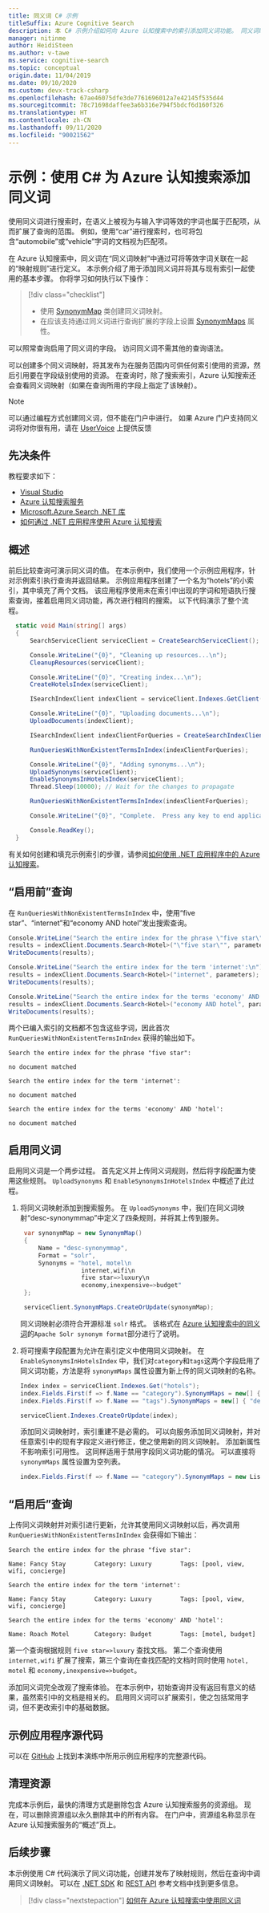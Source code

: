 ```yaml
---
title: 同义词 C# 示例
titleSuffix: Azure Cognitive Search
description: 本 C# 示例介绍如何向 Azure 认知搜索中的索引添加同义词功能。 同义词映射是等效术语的列表。 具有同义词支持的字段可扩展查询以包括用户提供的术语和所有相关的同义词。
manager: nitinme
author: HeidiSteen
ms.author: v-tawe
ms.service: cognitive-search
ms.topic: conceptual
origin.date: 11/04/2019
ms.date: 09/10/2020
ms.custom: devx-track-csharp
ms.openlocfilehash: 67ae46075dfe3de7761696012a7e42145f535d44
ms.sourcegitcommit: 78c71698daffee3a6b316e794f5bdcf6d160f326
ms.translationtype: HT
ms.contentlocale: zh-CN
ms.lasthandoff: 09/11/2020
ms.locfileid: "90021562"
---
```

# <a name="example-add-synonyms-for-azure-cognitive-search-in-c"></a>示例：使用 C# 为 Azure 认知搜索添加同义词

使用同义词进行搜索时，在语义上被视为与输入字词等效的字词也属于匹配项，从而扩展了查询的范围。 例如，使用“car”进行搜索时，也可将包含“automobile”或“vehicle”字词的文档视为匹配项。 

在 Azure 认知搜索中，同义词在“同义词映射”中通过可将等效字词关联在一起的“映射规则”进行定义。   本示例介绍了用于添加同义词并将其与现有索引一起使用的基本步骤。 你将学习如何执行以下操作：

> [!div class="checklist"]
> * 使用 [SynonymMap](https://docs.microsoft.com/dotnet/api/microsoft.azure.search.models.synonymmap?view=azure-dotnet) 类创建同义词映射。 
> * 在应该支持通过同义词进行查询扩展的字段上设置 [SynonymMaps](https://docs.microsoft.com/dotnet/api/microsoft.azure.search.models.field.synonymmaps?view=azure-dotnet) 属性。

可以照常查询启用了同义词的字段。 访问同义词不需其他的查询语法。

可以创建多个同义词映射，将其发布为在服务范围内可供任何索引使用的资源，然后引用要在字段级别使用的资源。 在查询时，除了搜索索引，Azure 认知搜索还会查看同义词映射（如果在查询所用的字段上指定了该映射）。

> [!NOTE]
> 可以通过编程方式创建同义词，但不能在门户中进行。 如果 Azure 门户支持同义词将对你很有用，请在 [UserVoice](https://feedback.azure.com/forums/263029-azure-search) 上提供反馈

## <a name="prerequisites"></a>先决条件

教程要求如下：

* [Visual Studio](https://www.visualstudio.com/downloads/)
* [Azure 认知搜索服务](search-create-service-portal.md)
* [Microsoft.Azure.Search .NET 库](https://docs.microsoft.com/dotnet/api/overview/azure/search)
* [如何通过 .NET 应用程序使用 Azure 认知搜索](./search-howto-dotnet-sdk.md)

## <a name="overview"></a>概述

前后比较查询可演示同义词的值。 在本示例中，我们使用一个示例应用程序，针对示例索引执行查询并返回结果。 示例应用程序创建了一个名为“hotels”的小索引，其中填充了两个文档。 该应用程序使用未在索引中出现的字词和短语执行搜索查询，接着启用同义词功能，再次进行相同的搜索。 以下代码演示了整个流程。

```csharp
  static void Main(string[] args)
  {
      SearchServiceClient serviceClient = CreateSearchServiceClient();

      Console.WriteLine("{0}", "Cleaning up resources...\n");
      CleanupResources(serviceClient);

      Console.WriteLine("{0}", "Creating index...\n");
      CreateHotelsIndex(serviceClient);

      ISearchIndexClient indexClient = serviceClient.Indexes.GetClient("hotels");

      Console.WriteLine("{0}", "Uploading documents...\n");
      UploadDocuments(indexClient);

      ISearchIndexClient indexClientForQueries = CreateSearchIndexClient();

      RunQueriesWithNonExistentTermsInIndex(indexClientForQueries);

      Console.WriteLine("{0}", "Adding synonyms...\n");
      UploadSynonyms(serviceClient);
      EnableSynonymsInHotelsIndex(serviceClient);
      Thread.Sleep(10000); // Wait for the changes to propagate

      RunQueriesWithNonExistentTermsInIndex(indexClientForQueries);

      Console.WriteLine("{0}", "Complete.  Press any key to end application...\n");

      Console.ReadKey();
  }
```
有关如何创建和填充示例索引的步骤，请参阅[如何使用 .NET 应用程序中的 Azure 认知搜索](./search-howto-dotnet-sdk.md)。

## <a name="before-queries"></a>“启用前”查询

在 `RunQueriesWithNonExistentTermsInIndex` 中，使用“five star”、“internet”和“economy AND hotel”发出搜索查询。
```csharp
Console.WriteLine("Search the entire index for the phrase \"five star\":\n");
results = indexClient.Documents.Search<Hotel>("\"five star\"", parameters);
WriteDocuments(results);

Console.WriteLine("Search the entire index for the term 'internet':\n");
results = indexClient.Documents.Search<Hotel>("internet", parameters);
WriteDocuments(results);

Console.WriteLine("Search the entire index for the terms 'economy' AND 'hotel':\n");
results = indexClient.Documents.Search<Hotel>("economy AND hotel", parameters);
WriteDocuments(results);
```
两个已编入索引的文档都不包含这些字词，因此首次 `RunQueriesWithNonExistentTermsInIndex` 获得的输出如下。
~~~
Search the entire index for the phrase "five star":

no document matched

Search the entire index for the term 'internet':

no document matched

Search the entire index for the terms 'economy' AND 'hotel':

no document matched
~~~

## <a name="enable-synonyms"></a>启用同义词

启用同义词是一个两步过程。 首先定义并上传同义词规则，然后将字段配置为使用这些规则。 `UploadSynonyms` 和 `EnableSynonymsInHotelsIndex` 中概述了此过程。

1. 将同义词映射添加到搜索服务。 在 `UploadSynonyms` 中，我们在同义词映射“desc-synonymmap”中定义了四条规则，并将其上传到服务。
   ```csharp
    var synonymMap = new SynonymMap()
    {
        Name = "desc-synonymmap",
        Format = "solr",
        Synonyms = "hotel, motel\n
                    internet,wifi\n
                    five star=>luxury\n
                    economy,inexpensive=>budget"
    };

    serviceClient.SynonymMaps.CreateOrUpdate(synonymMap);
   ```
   同义词映射必须符合开源标准 `solr` 格式。 该格式在 [Azure 认知搜索中的同义词](search-synonyms.md)的`Apache Solr synonym format`部分进行了说明。

2. 将可搜索字段配置为允许在索引定义中使用同义词映射。 在 `EnableSynonymsInHotelsIndex` 中，我们对`category`和`tags`这两个字段启用了同义词功能，方法是将 `synonymMaps` 属性设置为新上传的同义词映射的名称。
   ```csharp
   Index index = serviceClient.Indexes.Get("hotels");
   index.Fields.First(f => f.Name == "category").SynonymMaps = new[] { "desc-synonymmap" };
   index.Fields.First(f => f.Name == "tags").SynonymMaps = new[] { "desc-synonymmap" };

   serviceClient.Indexes.CreateOrUpdate(index);
   ```
   添加同义词映射时，索引重建不是必需的。 可以向服务添加同义词映射，并对任意索引中的现有字段定义进行修正，使之使用新的同义词映射。 添加新属性不影响索引可用性。 这同样适用于禁用字段同义词功能的情况。 可以直接将 `synonymMaps` 属性设置为空列表。
   ```csharp
   index.Fields.First(f => f.Name == "category").SynonymMaps = new List<string>();
   ```

## <a name="after-queries"></a>“启用后”查询

上传同义词映射并对索引进行更新，允许其使用同义词映射以后，再次调用 `RunQueriesWithNonExistentTermsInIndex` 会获得如下输出：

~~~
Search the entire index for the phrase "five star":

Name: Fancy Stay        Category: Luxury        Tags: [pool, view, wifi, concierge]

Search the entire index for the term 'internet':

Name: Fancy Stay        Category: Luxury        Tags: [pool, view, wifi, concierge]

Search the entire index for the terms 'economy' AND 'hotel':

Name: Roach Motel       Category: Budget        Tags: [motel, budget]
~~~
第一个查询根据规则 `five star=>luxury` 查找文档。 第二个查询使用 `internet,wifi` 扩展了搜索，第三个查询在查找匹配的文档时同时使用 `hotel, motel` 和 `economy,inexpensive=>budget`。

添加同义词完全改观了搜索体验。 在本示例中，初始查询并没有返回有意义的结果，虽然索引中的文档是相关的。 启用同义词可以扩展索引，使之包括常用字词，但不更改索引中的基础数据。

## <a name="sample-application-source-code"></a>示例应用程序源代码
可以在 [GitHub](https://github.com/Azure-Samples/search-dotnet-getting-started/tree/master/DotNetHowToSynonyms) 上找到本演练中所用示例应用程序的完整源代码。

## <a name="clean-up-resources"></a>清理资源

完成本示例后，最快的清理方式是删除包含 Azure 认知搜索服务的资源组。 现在，可以删除资源组以永久删除其中的所有内容。 在门户中，资源组名称显示在 Azure 认知搜索服务的“概述”页上。

## <a name="next-steps"></a>后续步骤

本示例使用 C# 代码演示了同义词功能，创建并发布了映射规则，然后在查询中调用同义词映射。 可以在 [.NET SDK](https://docs.microsoft.com/dotnet/api/microsoft.azure.search) 和 [REST API](https://docs.microsoft.com/rest/api/searchservice/) 参考文档中找到更多信息。

> [!div class="nextstepaction"]
> [如何在 Azure 认知搜索中使用同义词](search-synonyms.md)
